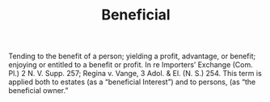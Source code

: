 ---
title: Beneficial
letter: B
permalink: "/definitions/bld-beneficial.html"
body: Tending to the benefit of a person; yielding a profit, advantage, or benefit;
  enjoying or entitled to a benefit or profit. In re Importers’ Exchange (Com. Pl.)
  2 N. V. Supp. 257; Regina v. Vange, 3 Adol. & El. (N. S.) 254. This term is applied
  both to estates (as a “beneficial Interest”) and to persons, (as “the beneficial
  owner.”
published_at: '2018-07-07'
source: Black's Law Dictionary 2nd Ed (1910)
layout: post
---